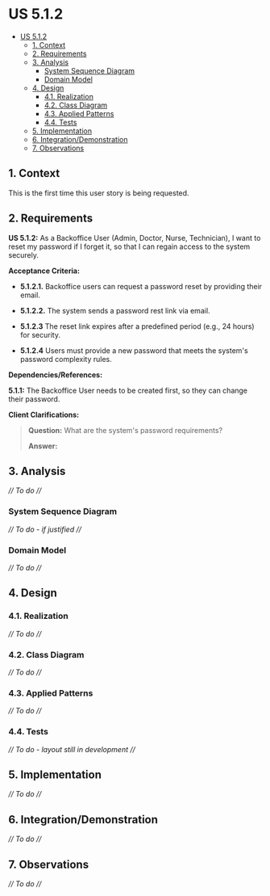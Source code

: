 # US 5.1.2

<!-- TOC -->
* [US 5.1.2](#us-512)
  * [1. Context](#1-context)
  * [2. Requirements](#2-requirements)
  * [3. Analysis](#3-analysis)
    * [System Sequence Diagram](#system-sequence-diagram)
    * [Domain Model](#domain-model)
  * [4. Design](#4-design)
    * [4.1. Realization](#41-realization)
    * [4.2. Class Diagram](#42-class-diagram)
    * [4.3. Applied Patterns](#43-applied-patterns)
    * [4.4. Tests](#44-tests)
  * [5. Implementation](#5-implementation)
  * [6. Integration/Demonstration](#6-integrationdemonstration)
  * [7. Observations](#7-observations)
<!-- TOC -->


## 1. Context

This is the first time this user story is being requested.

## 2. Requirements

**US 5.1.2:** As a Backoffice User (Admin, Doctor, Nurse, Technician), I want to reset my password if I forget it, so
that I can regain access to the system securely.

**Acceptance Criteria:**

- **5.1.2.1.** Backoffice users can request a password reset by providing their email.

- **5.1.2.2.** The system sends a password rest link via email.

- **5.1.2.3** The reset link expires after a predefined period (e.g., 24 hours) for security.

- **5.1.2.4** Users must provide a new password that meets the system's password complexity rules.

**Dependencies/References:**

**5.1.1:** The Backoffice User needs to be created first, so they can change their password.

**Client Clarifications:**

> **Question:** What are the system's password requirements?
>
> **Answer:** 


## 3. Analysis

_// To do //_

### System Sequence Diagram

_// To do - if justified //_

### Domain Model

_// To do //_

## 4. Design

### 4.1. Realization

_// To do //_

### 4.2. Class Diagram

_// To do //_

### 4.3. Applied Patterns

_// To do //_

### 4.4. Tests

_// To do - layout still in development //_ 


## 5. Implementation

_// To do //_

## 6. Integration/Demonstration

_// To do //_

## 7. Observations

_// To do //_